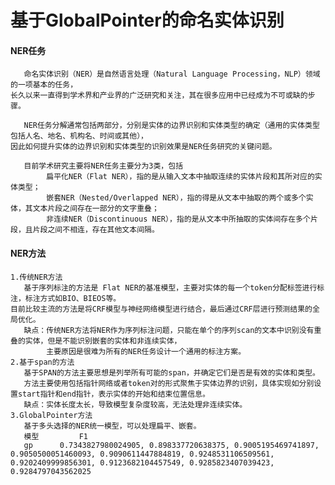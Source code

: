 # 基于GlobalPointer的命名实体识别

#### NER任务
    
       命名实体识别（NER）是自然语言处理（Natural Language Processing，NLP）领域的一项基本的任务，
    长久以来一直得到学术界和产业界的广泛研究和关注，其在很多应用中已经成为不可或缺的步骤。
       
       NER任务分解通常包括两部分，分别是实体的边界识别和实体类型的确定（通用的实体类型包括人名、地名、机构名、时间或其他），
    因此如何提升实体的边界识别和实体类型的识别效果是NER任务研究的关键问题。
    
       目前学术研究主要将NER任务主要分为3类，包括
            扁平化NER（Flat NER），指的是从输入文本中抽取连续的实体片段和其所对应的实体类型；
            嵌套NER（Nested/Overlapped NER），指的得是从文本中抽取的两个或多个实体，其文本片段之间存在一部分的文字重叠；
            非连续NER（Discontinuous NER），指的是从文本中所抽取的实体间存在多个片段，且片段之间不相连，存在其他文本间隔。
    
#### NER方法
    1.传统NER方法
       基于序列标注的方法是 Flat NER的基准模型，主要对实体的每一个token分配标签进行标注，标注方式如BIO、BIEOS等。
    目前比较主流的方法是将CRF模型与神经网络模型进行结合，最后通过CRF层进行预测结果的全局优化。
       缺点：传统NER方法将NER作为序列标注问题，只能在单个的序列scan的文本中识别没有重叠的实体，但是不能识别嵌套的实体和非连续实体，
            主要原因是很难为所有的NER任务设计一个通用的标注方案。
    2.基于span的方法
       基于SPAN的方法主要思想是列举所有可能的span，并确定它们是否是有效的实体和类型。
       方法主要使用包括指针网络或者token对的形式聚焦于实体边界的识别，具体实现如分别设置start指针和end指针，表示实体的开始和结束位置信息。
       缺点：实体长度太长，导致模型复杂度较高，无法处理非连续实体。
    3.GlobalPointer方法
       基于多头选择的NER统一模型，可以处理扁平、嵌套。
       模型         F1
       gp      0.7343827980024905, 0.898337720638375, 0.9005195469741897, 0.9050500051460093, 0.9090611447884819, 0.9248531106509561, 0.9202409999856301, 0.9123682104457549, 0.9285823407039423, 0.9284797043562025